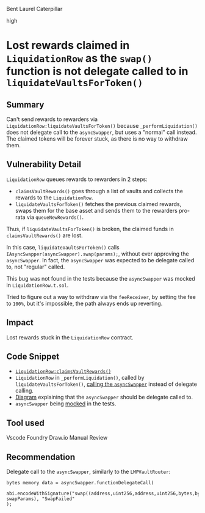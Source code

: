 Bent Laurel Caterpillar

high

# Lost rewards claimed in `LiquidationRow` as the `swap()` function is not delegate called to in `liquidateVaultsForToken()`
## Summary
Can't send rewards to rewarders via `LiquidationRow:liquidateVaultsForToken()` because `_performLiquidation()` does not delegate call to the `asyncSwapper`, but uses a "normal" call instead. The claimed tokens will be forever stuck, as there is no way to withdraw them.

## Vulnerability Detail
`LiquidationRow` queues rewards to rewarders in 2 steps:
- `claimsVaultRewards()` goes through a list of vaults and collects the rewards to the `LiquidationRow`.
- `liquidateVaultsForToken()` fetches the previous claimed rewards, swaps them for the base asset and sends them to the rewarders pro-rata via `queueNewRewards()`.

Thus, if `liquidateVaultsForToken()` is broken, the claimed funds in `claimsVaultRewards()` are lost.

In this case, `liquidateVaultsForToken()` calls `IAsyncSwapper(asyncSwapper).swap(params);`, without ever approving the `asyncSwapper`. In fact, the `asyncSwapper` was expected to be delegate called to, not "regular" called. 

This bug was not found in the tests because the `asyncSwapper` was mocked in `LiquidationRow.t.sol`.

Tried to figure out a way to withdraw via the `feeReceiver`, by setting the fee to `100%`, but it's impossible, the path always ends up reverting.

## Impact
Lost rewards stuck in the `LiquidationRow` contract. 

## Code Snippet
- [`LiquidationRow:claimsVaultRewards()`](https://github.com/sherlock-audit/2023-06-tokemak/blob/main/v2-core-audit-2023-07-14/src/liquidation/LiquidationRow.sol#L104)
- `LiquidationRow` in `_performLiquidation()`, called by `liquidateVaultsForToken()`, [calling the `asyncSwapper`](https://github.com/sherlock-audit/2023-06-tokemak/blob/main/v2-core-audit-2023-07-14/src/liquidation/LiquidationRow.sol#L251) instead of delegate calling.
- [Diagram](https://app.diagrams.net/#G1s_vQgDn0cFG4PZSY_pkKUzk31h23Vs6k) explaining that the `asyncSwapper` should be delegate called to.
- `asyncSwapper` being [mocked](https://github.com/sherlock-audit/2023-06-tokemak/blob/main/v2-core-audit-2023-07-14/test/liquidators/LiquidationRow.t.sol#L46) in the tests.

## Tool used
Vscode
Foundry
Draw.io
Manual Review

## Recommendation
Delegate call to the `asyncSwapper`, similarly to the `LMPVaultRouter`:
```solidity
bytes memory data = asyncSwapper.functionDelegateCall(
    abi.encodeWithSignature("swap((address,uint256,address,uint256,bytes,bytes))", swapParams), "SwapFailed"
);
```